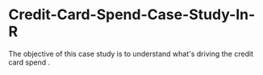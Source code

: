# Credit-Card-Spend-Case-Study-In-R
The objective of this case study is to understand what's driving the credit card spend .
